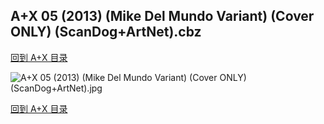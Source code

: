 ## A+X 05 (2013) (Mike Del Mundo Variant) (Cover ONLY) (ScanDog+ArtNet).cbz


[回到 A+X 目录](https://github.com/alicewish/markdown/blob/master/series/A-X.md)


![A+X 05 (2013) (Mike Del Mundo Variant) (Cover ONLY) (ScanDog+ArtNet).jpg](https://wx1.sinaimg.cn/large/6a9fdecaly1fr0qit855ej21401p3ngd.jpg)

[回到 A+X 目录](https://github.com/alicewish/markdown/blob/master/series/A-X.md)

